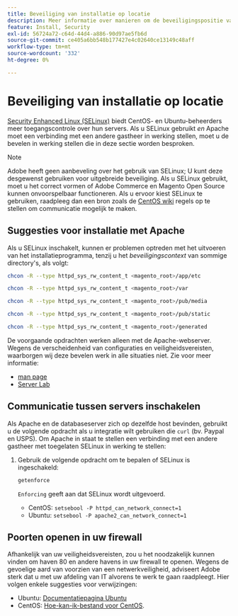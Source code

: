 ```yaml
---
title: Beveiliging van installatie op locatie
description: Meer informatie over manieren om de beveiligingspositie van uw Adobe Commerce- of Magento Open Source-installatie op locatie te verbeteren.
feature: Install, Security
exl-id: 56724a72-c64d-44d4-a886-90d97ae5fb6d
source-git-commit: ce405a6bb548b177427e4c02640ce13149c48aff
workflow-type: tm+mt
source-wordcount: '332'
ht-degree: 0%

---
```


# Beveiliging van installatie op locatie

[Security Enhanced Linux (SELinux)](https://selinuxproject.org/page/Main_Page) biedt CentOS- en Ubuntu-beheerders meer toegangscontrole over hun servers. Als u SELinux gebruikt *en* Apache moet een verbinding met een andere gastheer in werking stellen, moet u de bevelen in werking stellen die in deze sectie worden besproken.

>[!NOTE]
>
>Adobe heeft geen aanbeveling over het gebruik van SELinux; U kunt deze desgewenst gebruiken voor uitgebreide beveiliging. Als u SELinux gebruikt, moet u het correct vormen of Adobe Commerce en Magento Open Source kunnen onvoorspelbaar functioneren. Als u ervoor kiest SELinux te gebruiken, raadpleeg dan een bron zoals de [CentOS wiki](https://wiki.centos.org/HowTos/SELinux) regels op te stellen om communicatie mogelijk te maken.

## Suggesties voor installatie met Apache

Als u SELinux inschakelt, kunnen er problemen optreden met het uitvoeren van het installatieprogramma, tenzij u het *beveiligingscontext* van sommige directory&#39;s, als volgt:

```bash
chcon -R --type httpd_sys_rw_content_t <magento_root>/app/etc
```

```bash
chcon -R --type httpd_sys_rw_content_t <magento_root>/var
```

```bash
chcon -R --type httpd_sys_rw_content_t <magento_root>/pub/media
```

```bash
chcon -R --type httpd_sys_rw_content_t <magento_root>/pub/static
```

```bash
chcon -R --type httpd_sys_rw_content_t <magento_root>/generated
```

De voorgaande opdrachten werken alleen met de Apache-webserver. Wegens de verscheidenheid van configuraties en veiligheidsvereisten, waarborgen wij deze bevelen werk in alle situaties niet. Zie voor meer informatie:

* [man page](https://linux.die.net/man/8/httpd_selinux)
* [Server Lab](https://www.serverlab.ca/tutorials/linux/web-servers-linux/configuring-selinux-policies-for-apache-web-servers/)

## Communicatie tussen servers inschakelen

Als Apache en de databaseserver zich op dezelfde host bevinden, gebruikt u de volgende opdracht als u integratie wilt gebruiken die `curl` (bv. Paypal en USPS).
Om Apache in staat te stellen een verbinding met een andere gastheer met toegelaten SELinux in werking te stellen:

1. Gebruik de volgende opdracht om te bepalen of SELinux is ingeschakeld:

   ```bash
   getenforce
   ```

   `Enforcing` geeft aan dat SELinux wordt uitgevoerd.

   * CentOS: `setsebool -P httpd_can_network_connect=1`
   * Ubuntu: `setsebool -P apache2_can_network_connect=1`

## Poorten openen in uw firewall

Afhankelijk van uw veiligheidsvereisten, zou u het noodzakelijk kunnen vinden om haven 80 en andere havens in uw firewall te openen. Wegens de gevoelige aard van voorzien van een netwerkveiligheid, adviseert Adobe sterk dat u met uw afdeling van IT alvorens te werk te gaan raadpleegt. Hier volgen enkele suggesties voor verwijzingen:

* Ubuntu: [Documentatiepagina Ubuntu](https://help.ubuntu.com/community/IptablesHowTo)
* CentOS: [Hoe-kan-ik-bestand voor CentOS](https://wiki.centos.org/HowTos/Network/IPTables).
